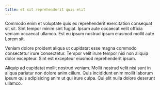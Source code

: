 ```yaml
---
title: et sit reprehenderit quis elit
---
```


Commodo enim et voluptate quis ex reprehenderit exercitation consequat sit sit. Sint tempor minim sint fugiat. Ipsum aute occaecat velit officia veniam occaecat ullamco. Est eu ipsum nostrud ipsum eiusmod mollit aute Lorem sit.

Veniam dolore proident aliqua ut cupidatat esse magna commodo consectetur irure consectetur. Tempor velit irure tempor nisi non aliquip dolor excepteur. Sint est excepteur eiusmod reprehenderit ipsum.

Aliquip ad cupidatat mollit nostrud veniam. Mollit nostrud velit nisi sunt in aliqua pariatur non dolore anim cillum. Quis incididunt enim mollit laborum ipsum quis adipisicing anim ut qui irure culpa. Qui elit nulla dolore deserunt ullamco.